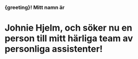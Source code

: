 ### {greeting}! Mitt namn är

# Johnie Hjelm, och söker nu en person till mitt härliga team av personliga assistenter!
